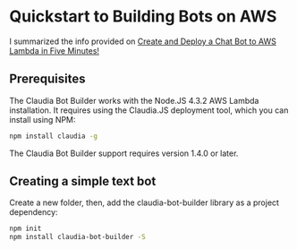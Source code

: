 # Quickstart to Building Bots on AWS
I summarized the info provided on <a href="">Create and Deploy a Chat Bot to AWS Lambda in Five Minutes!</a>

## Prerequisites

The Claudia Bot Builder works with the Node.JS 4.3.2 AWS Lambda installation. It requires using the Claudia.JS deployment tool, which you can install using NPM:  
 
```bash
npm install claudia -g
```
The Claudia Bot Builder support requires version 1.4.0 or later.

## Creating a simple text bot

Create a new folder, then, add the claudia-bot-builder library as a project dependency:
```bash
npm init
npm install claudia-bot-builder -S
```